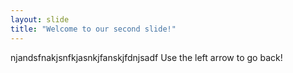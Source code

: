 ```yaml
---
layout: slide
title: "Welcome to our second slide!"
---
```

njandsfnakjsnfkjasnkjfanskjfdnjsadf
Use the left arrow to go back!
